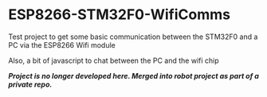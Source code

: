 # ESP8266-STM32F0-WifiComms
Test project to get some basic communication between the STM32F0 and a PC via the ESP8266 Wifi module

Also, a bit of javascript to chat between the PC and the wifi chip

***Project is no longer developed here. Merged into robot project as part of a private repo.***
